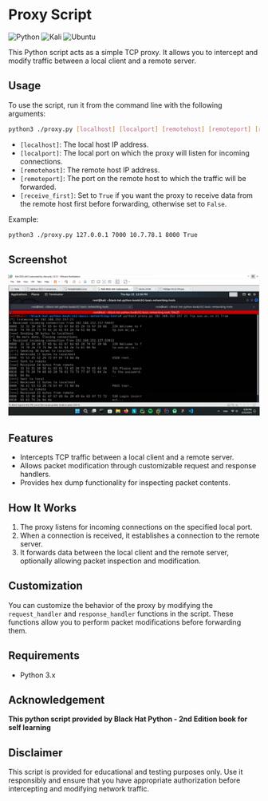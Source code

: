 # Proxy Script

![Python](https://img.shields.io/badge/python-3670A0?style=for-the-badge&logo=python&logoColor=ffdd54)  ![Kali](https://img.shields.io/badge/Kali-268BEE?style=for-the-badge&logo=kalilinux&logoColor=white)  ![Ubuntu](https://img.shields.io/badge/Ubuntu-E95420?style=for-the-badge&logo=ubuntu&logoColor=white)

This Python script acts as a simple TCP proxy. It allows you to intercept and modify traffic between a local client and a remote server.

## Usage

To use the script, run it from the command line with the following arguments:

```bash
python3 ./proxy.py [localhost] [localport] [remotehost] [remoteport] [receive_first]
```

- `[localhost]`: The local host IP address.
- `[localport]`: The local port on which the proxy will listen for incoming connections.
- `[remotehost]`: The remote host IP address.
- `[remoteport]`: The port on the remote host to which the traffic will be forwarded.
- `[receive_first]`: Set to `True` if you want the proxy to receive data from the remote host first before forwarding, otherwise set to `False`.

Example:
```bash
python3 ./proxy.py 127.0.0.1 7000 10.7.78.1 8000 True
```

## Screenshot
![](https://github.com/SaherMuhamed/bhp-proxy/blob/main/screenshots/Screenshot_2024-04-25.png)

## Features

- Intercepts TCP traffic between a local client and a remote server.
- Allows packet modification through customizable request and response handlers.
- Provides hex dump functionality for inspecting packet contents.

## How It Works

1. The proxy listens for incoming connections on the specified local port.
2. When a connection is received, it establishes a connection to the remote server.
3. It forwards data between the local client and the remote server, optionally allowing packet inspection and modification.

## Customization

You can customize the behavior of the proxy by modifying the `request_handler` and `response_handler` functions in the script. These functions allow you to perform packet modifications before forwarding them.

## Requirements

- Python 3.x

## Acknowledgement
**This python script provided by Black Hat Python - 2nd Edition book for self learning**
## Disclaimer

This script is provided for educational and testing purposes only. Use it responsibly and ensure that you have appropriate authorization before intercepting and modifying network traffic.

